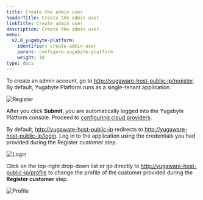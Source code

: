 ```yaml
---
title: Create the admin user
headerTitle: Create the admin user
linkTitle: Create admin user
description: Create the admin user.
menu:
  v2.8_yugabyte-platform:
    identifier: create-admin-user
    parent: configure-yugabyte-platform
    weight: 10
type: docs
---
```


To create an admin account, go to [http://yugaware-host-public-ip/register](http://yugaware-host-public-ip/register). By default, Yugabyte Platform runs as a single-tenant application.

![Register](/images/ee/register.png)

After you click **Submit**, you are automatically logged into the Yugabyte Platform console. Proceed to [configuring cloud providers](../set-up-cloud-provider/aws).

By default, [http://yugaware-host-public-ip](http://yugaware-host-public-ip) redirects to [http://yugaware-host-public-ip/login](http://yugaware-host-public-ip/login). Log in to the application using the credentials you had provided during the Register customer step.

![Login](/images/ee/login.png)

Click on the top-right drop-down list or go directly to [http://yugaware-host-public-ip/profile](http://yugaware-host-public-ip/profile) to change the profile of the customer provided during the **Register customer** step.

![Profile](/images/ee/profile.png)

